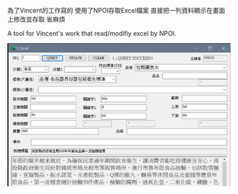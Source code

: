 為了Vincent的工作寫的 使用了NPOI存取Excel檔案 直接把一列資料顯示在畫面上修改並存取 省麻煩

A tool for Vincent's work that read/modifiy excel by NPOI.

![screenshot](screenshot/1.png)